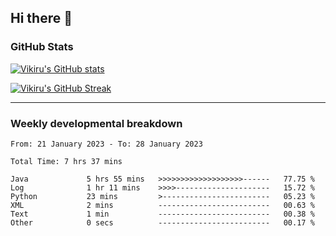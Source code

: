 ## Hi there 👋

### GitHub Stats

[![Vikiru's GitHub stats](https://github-readme-stats.vercel.app/api?username=vikiru&theme=nightowl&include_all_commits=true&count_private=true&hide=stars,contribs&show_icons=true)](https://github.com/anuraghazra/github-readme-stats)

[![Vikiru's GitHub Streak](https://streak-stats.demolab.com/?user=vikiru&theme=nightowl&hide_border=true&date_format=M%20j%5B%2C%20Y%5D)](https://github.com/DenverCoder1/github-readme-streak-stats)

---

### Weekly developmental breakdown

<!--START_SECTION:waka-->

```text
From: 21 January 2023 - To: 28 January 2023

Total Time: 7 hrs 37 mins

Java             5 hrs 55 mins   >>>>>>>>>>>>>>>>>>>------   77.75 %
Log              1 hr 11 mins    >>>>---------------------   15.72 %
Python           23 mins         >------------------------   05.23 %
XML              2 mins          -------------------------   00.63 %
Text             1 min           -------------------------   00.38 %
Other            0 secs          -------------------------   00.17 %
```

<!--END_SECTION:waka-->
